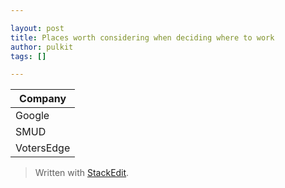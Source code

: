```yaml
---

layout: post
title: Places worth considering when deciding where to work
author: pulkit
tags: []

---
```

| Company |
| ---- |
| Google |
| SMUD |
| VotersEdge | 

> Written with [StackEdit](https://stackedit.io/).
<!--stackedit_data:
eyJoaXN0b3J5IjpbLTE5MDA1ODEzMTldfQ==
-->